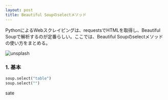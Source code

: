 ```yaml
---
layout: post
title: Beautiful Soupのselectメソッド
---
```


PythonによるWebスクレイピングは、requestsでHTMLを取得し、Beautiful Soupで解析するのが定番らしい。ここでは、Beautiful Soupのselectメソッドの使い方をまとめる。

![unsplash](https://source.unsplash.com/S0aApSK9i18/600x300)

### 1. 基本

```python
soup.select("table")
soup.select("")
```
sate 

